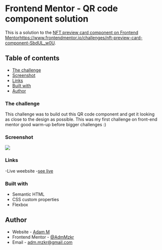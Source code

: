 # Frontend Mentor - QR code component solution

This is a solution to the [NFT preview card component on Frontend Mentor]()https://www.frontendmentor.io/challenges/nft-preview-card-component-SbdUL_w0U. 

## Table of contents

- [The challenge](#the-challenge)
- [Screenshot](#screenshot)
- [Links](#links)
- [Built with](#built-with)
- [Author](#author)

### The challenge

This challenge was to build out this QR code component and get it looking as close to the design as possible. 
This was my first challenge on front-end mentor good warm-up before bigger challenges :)

### Screenshot
![](images/Qr-component-view.png)

### Links 

-Live weebsite -[see live](https://adammzkr.github.io/Front-End-Mentor/NFT-card-component/index.html)


### Built with

- Semantic HTML
- CSS custom properties
- Flexbox
 
## Author

- Website - [Adam M](https://github.com/AdamMzkr)
- Frontend Mentor - [@AdmMzkr](https://www.frontendmentor.io/profile/AdamMzkr)
- Email - [adm.mzkr@gmail.com](adm.mzkr@gmail.com)
